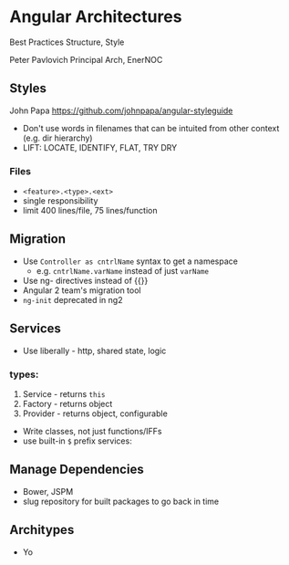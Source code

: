 # Angular Architectures
Best Practices Structure, Style

Peter Pavlovich
Principal Arch, EnerNOC

## Styles
John Papa
https://github.com/johnpapa/angular-styleguide

- Don't use words in filenames that can be intuited from other context (e.g. dir hierarchy)
- LIFT: LOCATE, IDENTIFY, FLAT, TRY DRY

### Files
- `<feature>.<type>.<ext>`
- single responsibility
- limit 400 lines/file, 75 lines/function

## Migration
- Use `Controller as cntrlName` syntax to get a namespace
    - e.g. `cntrlName.varName` instead of just `varName`
- Use ng-<prefix> directives instead of {{}}
- Angular 2 team's migration tool
- `ng-init` deprecated in ng2

## Services
- Use liberally - http, shared state, logic
### types:
1. Service - returns `this`
2. Factory - returns object
3. Provider - returns object, configurable

- Write classes, not just functions/IFFs
- use built-in `$` prefix services:

## Manage Dependencies
- Bower, JSPM
- slug repository for built packages to go back in time

## Architypes
- Yo